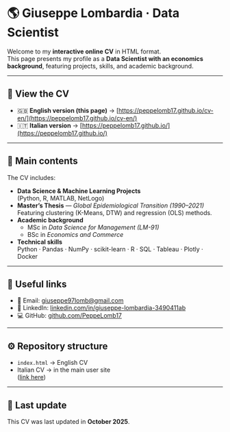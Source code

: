 # 🌎 Giuseppe Lombardia · Data Scientist

Welcome to my **interactive online CV** in HTML format.  
This page presents my profile as a **Data Scientist with an economics background**, featuring projects, skills, and academic background.

---

## 📄 View the CV

- 🇬🇧 **English version (this page)** → [https://peppelomb17.github.io/cv-en/](https://peppelomb17.github.io/cv-en/)
- 🇮🇹 **Italian version** → [https://peppelomb17.github.io/](https://peppelomb17.github.io/)

---

## 📘 Main contents
The CV includes:
- **Data Science & Machine Learning Projects**  
  (Python, R, MATLAB, NetLogo)
- **Master’s Thesis** — *Global Epidemiological Transition (1990–2021)*  
  Featuring clustering (K-Means, DTW) and regression (OLS) methods.
- **Academic background**  
  - MSc in *Data Science for Management (LM-91)*  
  - BSc in *Economics and Commerce*
- **Technical skills**  
  Python · Pandas · NumPy · scikit-learn · R · SQL · Tableau · Plotly · Docker

---

## 🔗 Useful links
- 📧 Email: [giuseppe97lomb@gmail.com](mailto:giuseppe97lomb@gmail.com)
- 💼 LinkedIn: [linkedin.com/in/giuseppe-lombardia-3490411ab](https://linkedin.com/in/giuseppe-lombardia-3490411ab)
- 💻 GitHub: [github.com/PeppeLomb17](https://github.com/PeppeLomb17)

---

## ⚙️ Repository structure
- `index.html` → English CV  
- Italian CV → in the main user site  
  ([link here](https://github.com/PeppeLomb17/PeppeLomb17.github.io))

---

## 📅 Last update
This CV was last updated in **October 2025**.
